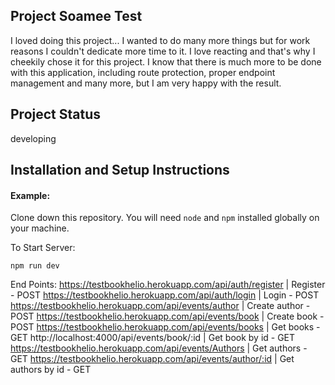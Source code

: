 ## Project Soamee Test

I loved doing this project... I wanted to do many more things but for work reasons I couldn't dedicate more time to it. I love reacting and that's why I cheekily chose it for this project.
I know that there is much more to be done with this application, including route protection, proper endpoint management and many more, but I am very happy with the result.

## Project Status

developing

## Installation and Setup Instructions

#### Example:

Clone down this repository. You will need `node` and `npm` installed globally on your machine.

To Start Server:

`npm run dev`

End Points:
https://testbookhelio.herokuapp.com/api/auth/register | Register - POST
https://testbookhelio.herokuapp.com/api/auth/login | Login - POST
https://testbookhelio.herokuapp.com/api/events/author | Create author - POST
https://testbookhelio.herokuapp.com/api/events/book | Create book - POST
https://testbookhelio.herokuapp.com/api/events/books | Get books - GET
http://localhost:4000/api/events/book/:id | Get book by id - GET
https://testbookhelio.herokuapp.com/api/events/Authors | Get authors - GET
https://testbookhelio.herokuapp.com/api/events/author/:id | Get authors by id - GET

